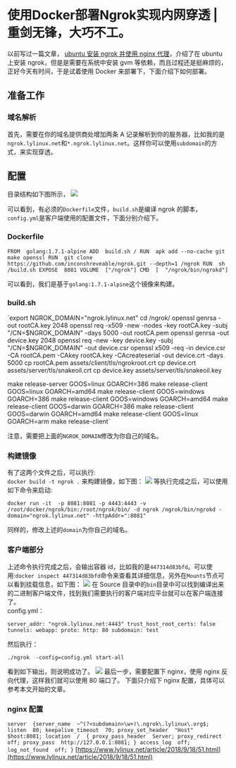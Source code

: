 # 使用Docker部署Ngrok实现内网穿透 | 重剑无锋，大巧不工。
以前写过一篇文章， [ubuntu 安装 ngrok 并使用 nginx 代理](https://www.lylinux.org/ubuntu%E5%AE%89%E8%A3%85ngrok%E5%B9%B6%E4%BD%BF%E7%94%A8nginx%E4%BB%A3%E7%90%86.html)，介绍了在 ubuntu 上安装 ngrok，但是是需要在系统中安装 gvm 等依赖，而且过程还是挺麻烦的，正好今天有时间，于是试着使用 Docker 来部署下，下面介绍下如何部署。

## 准备工作

### 域名解析

首先，需要在你的域名提供商处增加两条 A 记录解析到你的服务器，比如我的是 `ngrok.lylinux.net`和`*.ngrok.lylinux.net`。这样你可以使用`subdomain`的方式，来实现穿透。

## 配置

目录结构如下图所示， ![](https://resource.lylinux.net/image/2018/06/16/Jietu20180616-020109@2x.jpg)

可以看到，有必须的`Dockerfile`文件，`build.sh`是编译 ngrok 的脚本，`config.yml`是客户端使用的配置文件，下面分别介绍下。

### Dockerfile

`FROM  golang:1.7.1-alpine
ADD  build.sh /
RUN  apk add --no-cache git make openssl
RUN  git clone https://github.com/inconshreveable/ngrok.git --depth=1 /ngrok
RUN  sh /build.sh
EXPOSE  8081
VOLUME  ["/ngrok"]
CMD  [  "/ngrok/bin/ngrokd"]` 

可以看到，我们是基于`golang:1.7.1-alpine`这个镜像来构建。

### build.sh

\`export NGROK_DOMAIN="ngrok.lylinux.net"
cd /ngrok/
openssl genrsa -out rootCA.key 2048
openssl req -x509 -new -nodes -key rootCA.key -subj "/CN=$NGROK_DOMAIN" -days 5000 -out rootCA.pem
openssl genrsa -out device.key 2048
openssl req -new -key device.key -subj "/CN=$NGROK_DOMAIN" -out device.csr
openssl x509 -req -in device.csr -CA rootCA.pem -CAkey rootCA.key -CAcreateserial -out device.crt -days 5000
cp rootCA.pem assets/client/tls/ngrokroot.crt
cp device.crt assets/server/tls/snakeoil.crt
cp device.key assets/server/tls/snakeoil.key

make release-server
GOOS=linux GOARCH=386 make release-client
GOOS=linux GOARCH=amd64 make release-client
GOOS=windows GOARCH=386 make release-client
GOOS=windows GOARCH=amd64 make release-client
GOOS=darwin GOARCH=386 make release-client
GOOS=darwin GOARCH=amd64 make release-client
GOOS=linux GOARCH=arm make release-client\` 

注意，需要把上面的`NGROK_DOMAIN`修改为你自己的域名。

### 构建镜像

有了这两个文件之后，可以执行:  
`docker build -t ngrok .` 来构建镜像，如下图： ![](https://resource.lylinux.net/image/2018/06/16/Jietu20180616-020717@2x.jpg)
 等执行完成之后，可以使用如下命令来启动:

`docker run -it  -p 8081:8081 -p 4443:4443 -v /root/docker/ngrok/bin:/root/ngrok/bin/ -d ngrok /ngrok/bin/ngrokd -domain="ngrok.lylinux.net" -httpAddr=":8081"` 

同样的，修改上述的`domain`为你自己的域名。

### 客户端部分

上述命令执行完成之后，会输出容器 id，比如我的是`447314d83bfd`。可以使用:`docker inspect 447314d83bfd`命令来查看其详细信息，另外在`Mounts`节点可以看到挂载信息，如下图： ![](https://resource.lylinux.net/image/2018/06/16/Jietu20180616-021822@2x.jpg)
 在 Source 目录中的`bin`目录中可以找到编译出来的二进制客户端文件，找到我们需要执行的客户端对应平台就可以在客户端连接了。  
config.yml：

`server_addr: "ngrok.lylinux.net:4443"
trust_host_root_certs: false
tunnels:
  webapp:
    proto:
      http: 80
    subdomain: test` 

然后执行：

`./ngrok  -config=config.yml start-all` 

看到如下输出，则说明成功了。 ![](https://resource.lylinux.net/image/2018/06/16/Jietu20180616-022538@2x.jpg)
 最后一步，需要配置下 nginx，使用 nginx 反向代理，这样我们就可以使用 80 端口了。 下面只介绍下 nginx 配置，具体可以参考本文开始的文章。

### nginx 配置

`server  {server_name  ~^(?<subdomain>\w+)\.ngrok\.lylinux\.org$;
  listen  80;
  keepalive_timeout  70;
  proxy_set_header  "Host"  $host:8081;
  location  /  {
  proxy_pass_header  Server;
  proxy_redirect  off;
  proxy_pass  http://127.0.0.1:8081;
  }
  access_log  off;
  log_not_found  off;
}` 
 [https://www.lylinux.net/article/2018/9/18/51.html](https://www.lylinux.net/article/2018/9/18/51.html)
